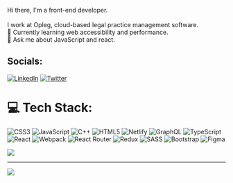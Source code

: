 Hi there, I'm a front-end developer.<br><br>I work at Opleg, cloud-based legal practice management software.<br>🌱 Currently learning web accessibility and performance.<br>💬 Ask me about JavaScript and react.


## Socials:
[![LinkedIn](https://img.shields.io/badge/LinkedIn-%230077B5.svg?logo=linkedin&logoColor=white)](https://linkedin.com/in/https://www.linkedin.com/in/yomna-ali-59995a190/) [![Twitter](https://img.shields.io/badge/Twitter-%231DA1F2.svg?logo=Twitter&logoColor=white)](https://twitter.com/https://twitter.com/Yomna0097) 

# 💻 Tech Stack:
![CSS3](https://img.shields.io/badge/css3-%231572B6.svg?style=flat&logo=css3&logoColor=white) ![JavaScript](https://img.shields.io/badge/javascript-%23323330.svg?style=flat&logo=javascript&logoColor=%23F7DF1E) ![C++](https://img.shields.io/badge/c++-%2300599C.svg?style=flat&logo=c%2B%2B&logoColor=white) ![HTML5](https://img.shields.io/badge/html5-%23E34F26.svg?style=flat&logo=html5&logoColor=white) ![Netlify](https://img.shields.io/badge/netlify-%23000000.svg?style=flat&logo=netlify&logoColor=#00C7B7) ![GraphQL](https://img.shields.io/badge/-GraphQL-E10098?style=flat&logo=graphql&logoColor=white) ![TypeScript](https://img.shields.io/badge/typescript-%23007ACC.svg?style=flat&logo=typescript&logoColor=white) ![React](https://img.shields.io/badge/react-%2320232a.svg?style=flat&logo=react&logoColor=%2361DAFB) ![Webpack](https://img.shields.io/badge/webpack-%238DD6F9.svg?style=flat&logo=webpack&logoColor=black) ![React Router](https://img.shields.io/badge/React_Router-CA4245?style=flat&logo=react-router&logoColor=white) ![Redux](https://img.shields.io/badge/redux-%23593d88.svg?style=flat&logo=redux&logoColor=white) ![SASS](https://img.shields.io/badge/SASS-hotpink.svg?style=flat&logo=SASS&logoColor=white) ![Bootstrap](https://img.shields.io/badge/bootstrap-%23563D7C.svg?style=flat&logo=bootstrap&logoColor=white) 	![Figma](https://img.shields.io/badge/figma-%23F24E1E.svg?style=flat&logo=figma&logoColor=white)


![](https://github-readme-stats.vercel.app/api/top-langs/?username=yomnaali22&theme=dracula&hide_border=true&include_all_commits=true&count_private=true&layout=compact)

---
[![](https://visitcount.itsvg.in/api?id=yomnaali22&icon=7&color=12)](https://visitcount.itsvg.in)

<!-- Proudly created with GPRM ( https://gprm.itsvg.in ) -->
